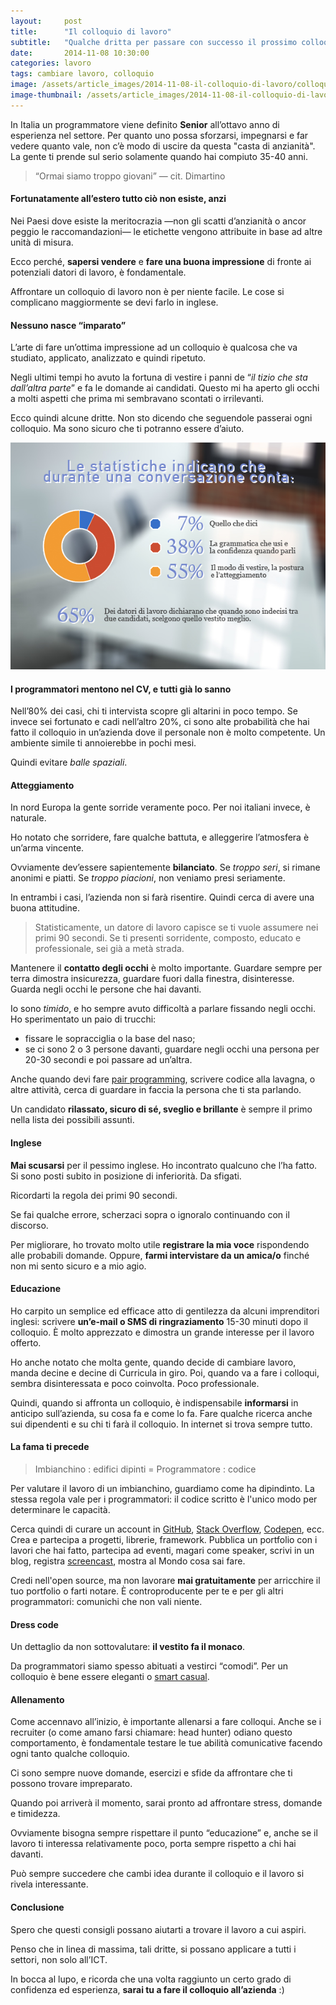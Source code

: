 ```yaml
---
layout:     post
title:      "Il colloquio di lavoro"
subtitle:   "Qualche dritta per passare con successo il prossimo colloquio in inglese."
date:       2014-11-08 10:30:00
categories: lavoro
tags: cambiare lavoro, colloquio
image: /assets/article_images/2014-11-08-il-colloquio-di-lavoro/colloqui.jpg
image-thumbnail: /assets/article_images/2014-11-08-il-colloquio-di-lavoro/colloqui-thumb.jpg
---
```


In Italia un programmatore viene definito **Senior** all’ottavo anno di esperienza nel settore. Per quanto uno possa sforzarsi, impegnarsi e far vedere quanto vale, non c’è modo di uscire da questa "casta di anzianità". La gente ti prende sul serio solamente quando hai compiuto 35-40 anni.

> “Ormai siamo troppo giovani” &mdash; cit. Dimartino

#### Fortunatamente all’estero tutto ciò non esiste, anzi

Nei Paesi dove esiste la meritocrazia &mdash;non gli scatti d’anzianità o ancor peggio le raccomandazioni&mdash; le etichette vengono attribuite in base ad altre unità di misura.

Ecco perché, **sapersi vendere** e **fare una buona impressione** di fronte ai potenziali datori di lavoro, è fondamentale.

Affrontare un colloquio di lavoro non è per niente facile. 
Le cose si complicano maggiormente se devi farlo in inglese. 

#### Nessuno nasce “imparato”

L’arte di fare un’ottima impressione ad un colloquio è qualcosa che va studiato, applicato, analizzato e quindi ripetuto.

Negli ultimi tempi ho avuto la fortuna di vestire i panni de “*il tizio che sta dall’altra parte*” e fa le domande ai candidati. 
Questo mi ha aperto gli occhi a molti aspetti che prima mi sembravano scontati o irrilevanti.

Ecco quindi alcune dritte. Non sto dicendo che seguendole passerai ogni colloquio. Ma sono sicuro che ti potranno essere d’aiuto.

![Il primo impatto è quello che conta](/assets/article_images/2014-11-08-il-colloquio-di-lavoro/omino.jpg)

#### I programmatori mentono nel CV, e tutti già lo sanno

Nell’80% dei casi, chi ti intervista scopre gli altarini in poco tempo.
Se invece sei fortunato e cadi nell’altro 20%, ci sono alte probabilità che hai fatto il colloquio in un’azienda dove il personale non è molto competente. 
Un ambiente simile ti annoierebbe in pochi mesi. 

Quindi evitare _balle spaziali_.


#### Atteggiamento
In nord Europa la gente sorride veramente poco. Per noi italiani invece, è naturale.

Ho notato che sorridere, fare qualche battuta, e alleggerire l’atmosfera è un’arma vincente.  

Ovviamente dev’essere sapientemente **bilanciato**.
Se _troppo seri_, si rimane anonimi e piatti. Se _troppo piacioni_, non veniamo presi seriamente. 

In entrambi i casi, l’azienda non si farà risentire. Quindi cerca di avere una buona attitudine.

> Statisticamente, un datore di lavoro capisce se ti vuole assumere nei primi 90 secondi. Se ti presenti sorridente, composto, educato e professionale, sei già a metà strada.

Mantenere il **contatto degli occhi** è molto importante. Guardare sempre per terra dimostra insicurezza, guardare fuori dalla finestra, disinteresse. Guarda negli occhi le persone che hai davanti.

Io sono _timido_, e ho sempre avuto difficoltà a parlare fissando negli occhi. Ho sperimentato un paio di trucchi:

- fissare le sopracciglia o la base del naso;
- se ci sono 2 o 3 persone davanti, guardare negli occhi una persona per 20-30 secondi e poi passare ad un’altra. 

Anche quando devi fare [pair programming], scrivere codice alla lavagna, o altre attività, cerca di guardare in faccia la persona che ti sta parlando.

Un candidato **rilassato, sicuro di sé, sveglio e brillante** è sempre il primo nella lista dei possibili assunti.

#### Inglese
**Mai scusarsi** per il pessimo inglese. Ho incontrato qualcuno che l’ha fatto. 
Si sono posti subito in posizione di inferiorità. Da sfigati.

Ricordarti la regola dei primi 90 secondi.

Se fai qualche errore, scherzaci sopra o ignoralo continuando con il discorso.

Per migliorare, ho trovato molto utile **registrare la mia voce** rispondendo alle probabili domande. Oppure, **farmi intervistare da un amica/o** finché non mi sento sicuro e a mio agio.


#### Educazione
Ho carpito un semplice ed efficace atto di gentilezza da alcuni imprenditori inglesi:
scrivere **un’e-mail o SMS di ringraziamento** 15-30 minuti dopo il colloquio. È molto apprezzato e dimostra un grande interesse per il lavoro offerto.

Ho anche notato che molta gente, quando decide di cambiare lavoro, manda decine e decine di Curricula in giro. Poi, quando va a fare i colloqui, sembra disinteressata e poco coinvolta. Poco professionale.

Quindi, quando si affronta un colloquio, è indispensabile **informarsi** in anticipo sull’azienda, su cosa fa e come lo fa. 
Fare qualche ricerca anche sui dipendenti e su chi ti farà il colloquio. In internet si trova sempre tutto.


#### La fama ti precede

> Imbianchino : edifici dipinti = Programmatore : codice

Per valutare il lavoro di un imbianchino, guardiamo come ha dipindinto.
La stessa regola vale per i programmatori: il codice scritto è l'unico modo per determinare le capacità.

Cerca quindi di curare un account in [GitHub], [Stack Overflow], [Codepen], ecc.
Crea e partecipa a progetti, librerie, framework. Pubblica un portfolio con i lavori che hai fatto, partecipa ad eventi, magari come speaker, scrivi in un blog, registra [screencast], mostra al Mondo cosa sai fare.

Credi nell'open source, ma non lavorare __mai gratuitamente__ per arricchire il tuo portfolio o farti notare. È controproducente per te e per gli altri programmatori: comunichi che non vali niente.


#### Dress code
Un dettaglio da non sottovalutare: **il vestito fa il monaco**.

Da programmatori siamo spesso abituati a vestirci “comodi”. Per un colloquio è bene essere eleganti o [smart casual].

#### Allenamento
Come accennavo all’inizio, è importante allenarsi a fare colloqui. Anche se i recruiter (o come amano farsi chiamare: head hunter) odiano questo comportamento, è fondamentale testare le tue abilità comunicative facendo ogni tanto qualche colloquio.

Ci sono sempre nuove domande, esercizi e sfide da affrontare che ti possono trovare impreparato.

Quando poi arriverà il momento, sarai pronto ad affrontare stress, domande e timidezza.

Ovviamente bisogna sempre rispettare il punto “educazione” e, anche se il lavoro ti interessa relativamente poco, porta sempre rispetto a chi hai davanti.

Può sempre succedere che cambi idea durante il colloquio e il lavoro si rivela interessante.

#### Conclusione

Spero che questi consigli possano aiutarti a trovare il lavoro a cui aspiri. 

Penso che in linea di massima, tali dritte, si possano applicare a tutti i settori, non solo all’ICT.

In bocca al lupo, e ricorda che una volta raggiunto un certo grado di confidenza ed esperienza, **sarai tu a fare il colloquio all’azienda** :)



[pair programming]: http://it.wikipedia.org/wiki/Pair_programming
[Codepen]:  http://codepen.io/
[GitHub]: https://github.com/
[Stack Overflow]: http://stackoverflow.com/
[screencast]: http://it.wikipedia.org/wiki/Screencast
[smart casual]: http://www.pinterest.com/search/pins/?q=man%20smart%20casual